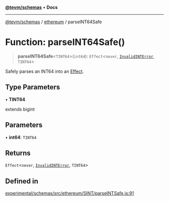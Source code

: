 [**@tevm/schemas**](../../README.md) • **Docs**

***

[@tevm/schemas](../../modules.md) / [ethereum](../README.md) / parseINT64Safe

# Function: parseINT64Safe()

> **parseINT64Safe**\<`TINT64`\>(`int64`): `Effect`\<`never`, [`InvalidINTError`](../classes/InvalidINTError.md), `TINT64`\>

Safely parses an INT64 into an [Effect](https://www.effect.website/docs/essentials/effect-type).

## Type Parameters

• **TINT64**

extends bigint

## Parameters

• **int64**: `TINT64`

## Returns

`Effect`\<`never`, [`InvalidINTError`](../classes/InvalidINTError.md), `TINT64`\>

## Defined in

[experimental/schemas/src/ethereum/SINT/parseINTSafe.js:91](https://github.com/evmts/tevm-monorepo/blob/main/experimental/schemas/src/ethereum/SINT/parseINTSafe.js#L91)
